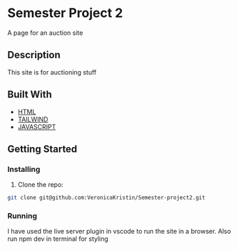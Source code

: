 # Semester Project 2


A page for an auction site

## Description

This site is for auctioning stuff 

## Built With


-   [HTML]()
-   [TAILWIND]()
-   [JAVASCRIPT]()

## Getting Started

### Installing

1. Clone the repo:

```bash
git clone git@github.com:VeronicaKristin/Semester-project2.git
```

### Running

I have used the live server plugin in vscode to run the site in a browser.
Also run npm dev in terminal for styling
